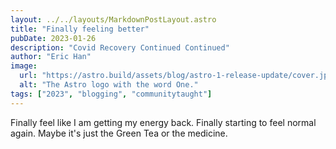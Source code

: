 ```yaml
---
layout: ../../layouts/MarkdownPostLayout.astro
title: "Finally feeling better"
pubDate: 2023-01-26
description: "Covid Recovery Continued Continued"
author: "Eric Han"
image:
  url: "https://astro.build/assets/blog/astro-1-release-update/cover.jpeg"
  alt: "The Astro logo with the word One."
tags: ["2023", "blogging", "communitytaught"]
---
```


Finally feel like I am getting my energy back. Finally starting to feel normal again. Maybe it's just the Green Tea or the medicine.

